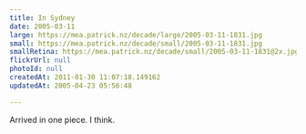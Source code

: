 ```yaml
---
title: In Sydney
date: 2005-03-11
large: https://mea.patrick.nz/decade/large/2005-03-11-1831.jpg
small: https://mea.patrick.nz/decade/small/2005-03-11-1831.jpg
smallRetina: https://mea.patrick.nz/decade/small/2005-03-11-1831@2x.jpg
flickrUrl: null
photoId: null
createdAt: 2011-01-30 11:07:18.149162
updatedAt: 2005-04-23 05:56:48

---
```

Arrived in one piece. I think.
